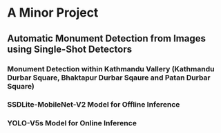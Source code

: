 # A Minor Project
## Automatic Monument Detection from Images using Single-Shot Detectors
### Monument Detection within Kathmandu Vallery (Kathmandu Durbar Square, Bhaktapur Durbar Sqaure and Patan Durbar Square)
### SSDLite-MobileNet-V2 Model for Offline Inference
### YOLO-V5s Model for Online Inference
